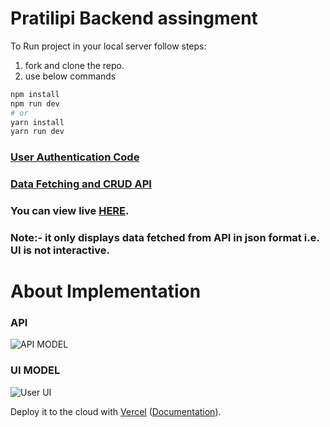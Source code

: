 # Pratilipi Backend assingment
 To Run project in your local server follow steps:
 1. fork and clone the repo.
 2. use below commands
```bash
npm install
npm run dev
# or
yarn install
yarn run dev
```
### [User Authentication Code](https://github.com/vivek286/pratilipi/tree/main/lib)  
### [Data Fetching and CRUD API](https://github.com/vivek286/pratilipi/tree/main/pages/api)
 
### You can view live [HERE](https://pratilipi-eta.vercel.app/). 
 
### Note:- it only displays data fetched from API in json format i.e. UI is not interactive. 
# About Implementation 
 ### API
 ![API MODEL](https://user-images.githubusercontent.com/68116663/158016454-924b4b9f-f06e-4f18-a3e5-089187baefa0.jpeg)
 ### UI MODEL
 ![User UI](https://user-images.githubusercontent.com/68116663/158016490-18345e1d-1abe-455c-9320-68fa4530d8eb.jpeg)


 
Deploy it to the cloud with [Vercel](https://vercel.com/new?utm_source=github&utm_medium=readme&utm_campaign=next-example) ([Documentation](https://nextjs.org/docs/deployment)).
